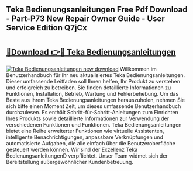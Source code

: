 ## Teka Bedienungsanleitungen Free Pdf Download - Part-P73 New Repair Owner Guide - User Service Edition Q7jCx

# <h2><a href="http://df3v6l1.blite.top/?on=Teka+Bedienungsanleitungen">🔗Download 👉🔴 Teka Bedienungsanleitungen</a></h2>

[![Teka Bedienungsanleitungen new download](https://i.imgur.com/lujVjoI.png)](http://df3v6l1.blite.top/?on=Teka+Bedienungsanleitungen)
Willkommen im Benutzerhandbuch für Ihr neu aktualisiertes Teka Bedienungsanleitungen. Dieser umfassende Leitfaden soll Ihnen helfen, Ihr Produkt zu verstehen und erfolgreich zu betreiben. Sie finden detaillierte Informationen zu Funktionen, Installation, Betrieb, Wartung und Fehlerbehebung. Um das Beste aus Ihrem Teka Bedienungsanleitungen herauszuholen, nehmen Sie sich bitte einen Moment Zeit, um dieses umfassende Benutzerhandbuch durchzulesen. Es enthält Schritt-für-Schritt-Anleitungen zum Einrichten Ihres Produkts sowie detaillierte Informationen zur Verwendung der verschiedenen Funktionen und Funktionen. Teka Bedienungsanleitungen bietet eine Reihe erweiterter Funktionen wie virtuelle Assistenten, intelligente Benachrichtigungen, anpassbare Verknüpfungen und automatisierte Aufgaben, die alle einfach über die Benutzeroberfläche gesteuert werden können. Wir sind der Exzellenz Teka BedienungsanleitungenD verpflichtet. Unser Team widmet sich der Bereitstellung außergewöhnlicher Kundenbetreuung.
